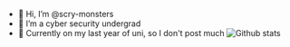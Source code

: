- 👋 Hi, I’m @scry-monsters
- 👀 I’m a cyber security undergrad
- 🐙 Currently on my last year of uni, so I don't post much
![Github stats](https://github-readme-stats.vercel.app/api?username=scry-monsters&theme=tokyonight&show_icons=true&count_private=true)
